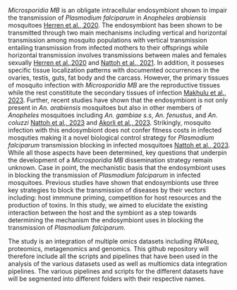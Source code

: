 *Microsporidia MB* is an obligate intracellular endosymbiont shown to impair the transmission of *Plasmodium falciparum* in *Anopheles arabiensis* mosquitoes [Herren et al., 2020](https://www.nature.com/articles/s41467-020-16121-y). The endosymbiont has been shown to be transmitted through two main mechanisms including vertical and horizontal transmission among mosquito populations with vertical transmission entailing transmission from infected mothers to their offsprings while horizontal transmission involves transmissions between males and females sexually [Herren et al.,2020](https://www.nature.com/articles/s41467-020-16121-y) and [Nattoh et al., 2021](https://www.frontiersin.org/journals/microbiology/articles/10.3389/fmicb.2021.647183/full). In addition, it posseses specific tissue localization patterns with documented occurrences in the ovaries, testis, guts, fat body and the carcass. However, the primary tissues of mosquito infection with *Microsporidia MB* are the reproductive tissues while the rest constititute the secondary tissues of infection [Makhulu et al., 2023](https://journals.asm.org/doi/10.1128/mbio.02192-23). Further, recent studies have shown that the endosymbiont is not only present in *An. arabiensis* mosquitoes but also in other members of *Anopheles* mosquitoes including *An. gambiae s.s*, *An. fenustus*, and *An. coluzzi* [Nattoh et al., 2023](https://parasitesandvectors.biomedcentral.com/articles/10.1186/s13071-023-05933-8) and [Akorli et al., 2023](https://www.ncbi.nlm.nih.gov/pmc/articles/PMC8452686/). Strikingly, mosquito infection with this endosymbiont does not confer fitness costs in infected mosquties making it a novel biological control strategy for *Plasmodium falciparum* transmission blocking in infected mosquitoes [Nattoh et al., 2023](https://parasitesandvectors.biomedcentral.com/articles/10.1186/s13071-023-05933-8). While all those aspects have been determined, key questions that underpin the development of a *Microsporidia MB* dissemination strategy remain unknown. Case in point, the mechanistic basis that the endosymbiont uses in blocking the transmission of *Plasmodium falciparum* in infected mosquitoes. Previous studies have shown that endosymbionts use three key strategies to block the transmission of diseases by their vectors including: host immmune priming, competition for host resources and the production of toxins. In this study, we aimed to elucidate the existing interaction between the host and the symbiont as a step towards determining the mechanism the endosymbiont uses in blocking the transmission of *Plasmodium falciparum*.

The study is an integration of multiple omics datasets including *RNAseq*, proteomics, metagenomics and genomics. This github repository will therefore include all the scripts and pipelines that have been used in the analysis of the various datasets used as well as multiomics data integration pipelines. The various pipelines and scripts for the different datasets have will be segmented into different folders with their respective names.
